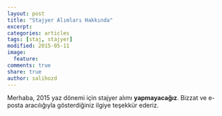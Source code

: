 ```yaml
---
layout: post
title: "Stajyer Alımları Hakkında"
excerpt:
categories: articles
tags: [staj, stajyer]
modified: 2015-05-11
image:
  feature:
comments: true
share: true
author: salihozd
---
```


Merhaba, 2015 yaz dönemi için stajyer alımı **yapmayacağız**. Bizzat ve e-posta aracılığıyla gösterdiğiniz ilgiye
teşekkür ederiz.
